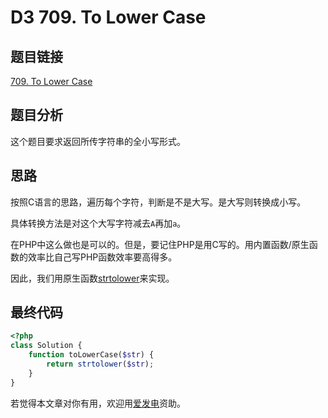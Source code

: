 # D3 709. To Lower Case

## 题目链接

[709. To Lower Case](https://leetcode.com/problems/to-lower-case)

## 题目分析

这个题目要求返回所传字符串的全小写形式。

## 思路

按照C语言的思路，遍历每个字符，判断是不是大写。是大写则转换成小写。

具体转换方法是对这个大写字符减去`A`再加`a`。

在PHP中这么做也是可以的。但是，要记住PHP是用C写的。用内置函数/原生函数的效率比自己写PHP函数效率要高得多。

因此，我们用原生函数[strtolower](http://php.net/strtolower)来实现。

## 最终代码

```php
<?php
class Solution {
    function toLowerCase($str) {
        return strtolower($str);
    }
}
```

若觉得本文章对你有用，欢迎用[爱发电](https://afdian.net/@skys215)资助。

